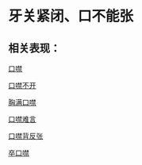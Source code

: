 # 牙关紧闭、口不能张## 相关表现： [口噤](https://www.gmzyjc.com/search/result?wd=口噤)[口噤不开](https://www.gmzyjc.com/search/result?wd=口噤不开)[胸满口噤](https://www.gmzyjc.com/search/result?wd=胸满口噤)[口噤难言](https://www.gmzyjc.com/search/result?wd=口噤难言)[口噤背反张](https://www.gmzyjc.com/search/result?wd=口噤背反张)[卒口噤](https://www.gmzyjc.com/search/result?wd=卒口噤)